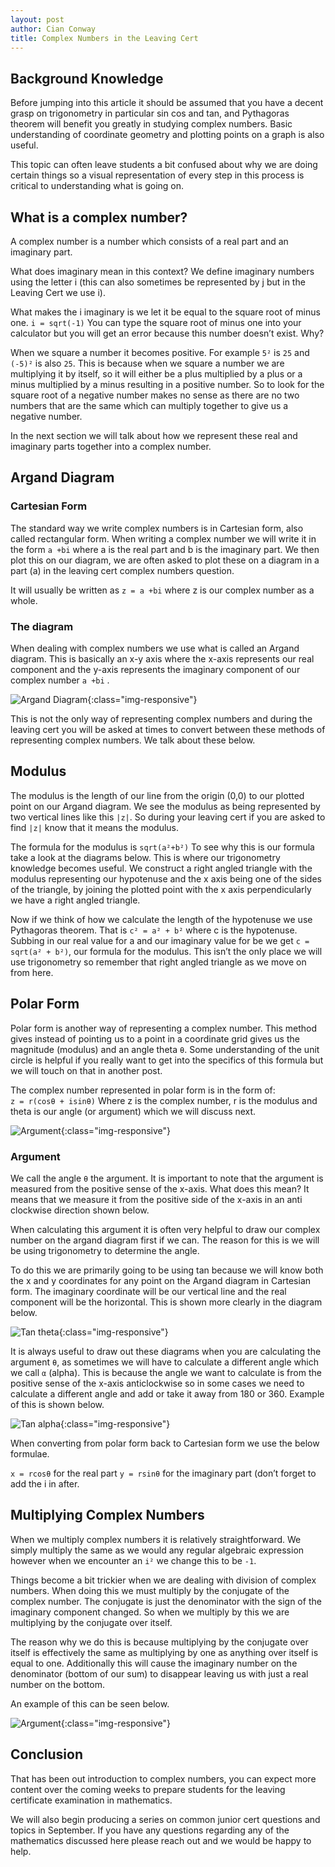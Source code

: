 ```yaml
---
layout: post
author: Cian Conway
title: Complex Numbers in the Leaving Cert
---
```


## Background Knowledge

Before jumping into this article it should be assumed that you have a decent grasp on trigonometry in particular sin cos and tan, and Pythagoras theorem will benefit you greatly in studying complex numbers. Basic understanding of coordinate geometry and plotting points on a graph is also useful.

This topic can often leave students a bit confused about why we are doing certain things so a visual representation of every step in this process is critical to understanding what is going on.

## What is a complex number?

A complex number is a number which consists of a real part and an imaginary part.

What does imaginary mean in this context? We define imaginary numbers using the letter i (this can also sometimes be represented by j but in the Leaving Cert we use i).

What makes the i imaginary is we let it be equal to the square root of minus one.
`i = sqrt(-1)`
You can type the square root of minus one into your calculator but you will get an error because this number doesn’t exist. Why?

When we square a number it becomes positive. For example `5²` is `25` and `(-5)²` is also `25`. This is because when we square a number we are multiplying it by itself, so it will either be a plus multiplied by a plus or a minus multiplied by a minus resulting in a positive number. So to look for the square root of a negative number makes no sense as there are no two numbers that are the same which can multiply together to give us a negative number.

In the next section we will talk about how we represent these real and imaginary parts together into a complex number.

## Argand Diagram

### Cartesian Form

The standard way we write complex numbers is in Cartesian form, also called rectangular form. When writing a complex number we will write it in the form `a +bi` where a is the real part and b is the imaginary part. We then plot this on our diagram, we are often asked to plot these on a diagram in a part (a) in the leaving cert complex numbers question.

It will usually be written as `z = a +bi` where z is our complex number as a whole.

### The diagram

When dealing with complex numbers we use what is called an Argand diagram. This is basically an x-y axis where the x-axis represents our real component and the y-axis represents the imaginary component of our complex number `a +bi` .

![Argand Diagram](/images/complex-numbers/argand.png){:class="img-responsive"}

This is not the only way of representing complex numbers and during the leaving cert you will be asked at times to convert between these methods of representing complex numbers. We talk about these below.

## Modulus

The modulus is the length of our line from the origin (0,0) to our plotted point on our Argand diagram. We see the modulus as being represented by two vertical lines like this `|z|`. So during your leaving cert if you are asked to find `|z|` know that it means the modulus.

The formula for the modulus is `sqrt(a²+b²)` To see why this is our formula take a look at the diagrams below. This is where our trigonometry knowledge becomes useful. We construct a right angled triangle with the modulus representing our hypotenuse and the x axis being one of the sides of the triangle, by joining the plotted point with the x axis perpendicularly we have a right angled triangle.

Now if we think of how we calculate the length of the hypotenuse we use Pythagoras theorem. That is `c² = a² + b²` where c is the hypotenuse. Subbing in our real value for a and our imaginary value for be we get
`c = sqrt(a² + b²)`, our formula for the modulus. This isn’t the only place we will use trigonometry so remember that right angled triangle as we move on from here.

## Polar Form

Polar form is another way of representing a complex number. This method gives instead of pointing us to a point in a coordinate grid gives us the magnitude (modulus) and an angle theta `θ`. Some understanding of the unit circle is helpful if you really want to get into the specifics of this formula but we will touch on that in another post.

The complex number represented in polar form is in the form of:  
`z = r(cosθ + isinθ)`
Where z is the complex number, r is the modulus and theta is our angle (or argument) which we will discuss next.

![Argument](/images/complex-numbers/argument.png){:class="img-responsive"}

### Argument

We call the angle `θ` the argument. It is important to note that the argument is measured from the positive sense of the x-axis. What does this mean? It means that we measure it from the positive side of the x-axis in an anti clockwise direction shown below.

When calculating this argument it is often very helpful to draw our complex number on the argand diagram first if we can. The reason for this is we will be using trigonometry to determine the angle.

To do this we are primarily going to be using tan because we will know both the x and y coordinates for any point on the Argand diagram in Cartesian form. The imaginary coordinate will be our vertical line and the real component will be the horizontal. This is shown more clearly in the diagram below.

![Tan theta](/images/complex-numbers/sohcahtoa.png){:class="img-responsive"}

It is always useful to draw out these diagrams when you are calculating the argument `θ`, as sometimes we will have to calculate a different angle which we call `α` (alpha). This is because the angle we want to calculate is from the positive sense of the x-axis anticlockwise so in some cases we need to calculate a different angle and add or take it away from 180 or 360. Example of this is shown below.

![Tan alpha](/images/complex-numbers/alpha.png){:class="img-responsive"}

When converting from polar form back to Cartesian form we use the below formulae.

`x = rcosθ` for the real part
`y = rsinθ` for the imaginary part (don’t forget to add the i in after.

## Multiplying Complex Numbers

When we multiply complex numbers it is relatively straightforward. We simply multiply the same as we would any regular algebraic expression however when we encounter an `i²` we change this to be `-1`.

Things become a bit trickier when we are dealing with division of complex numbers. When doing this we must multiply by the conjugate of the complex number. The conjugate is just the denominator with the sign of the imaginary component changed. So when we multiply by this we are multiplying by the conjugate over itself.

The reason why we do this is because multiplying by the conjugate over itself is effectively the same as multiplying by one as anything over itself is equal to one. Additionally this will cause the imaginary number on the denominator (bottom of our sum) to disappear leaving us with just a real number on the bottom.

An example of this can be seen below.

![Argument](/images/complex-numbers/conjugate.png){:class="img-responsive"}

## Conclusion

That has been out introduction to complex numbers, you can expect more content over the coming weeks to prepare students for the leaving certificate examination in mathematics.

We will also begin producing a series on common junior cert questions and topics in September. If you have any questions regarding any of the mathematics discussed here please reach out and we would be happy to help.
